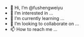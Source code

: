 - 👋 Hi, I’m @fushengweiyu
- 👀 I’m interested in ...
- 🌱 I’m currently learning ...
- 💞️ I’m looking to collaborate on ...
- 📫 How to reach me ...

<!---
fushengweiyu/fushengweiyu is a ✨ special ✨ repository because its `README.md` (this file) appears on your GitHub profile.
You can click the Preview link to take a look at your changes.
--->
